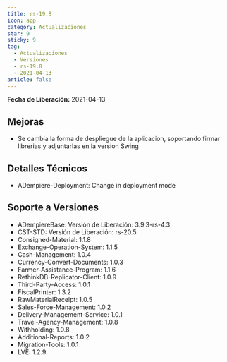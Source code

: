 ```yaml
---
title: rs-19.8
icon: app
category: Actualizaciones
star: 9
sticky: 9
tag:
  - Actualizaciones
  - Versiones
  - rs-19.8
  - 2021-04-13
article: false
---
```


**Fecha de Liberación:** 2021-04-13

## Mejoras

- Se cambia la forma de despliegue de la aplicacion, soportando firmar librerias y adjuntarlas en la version Swing

## Detalles Técnicos

- ADempiere-Deployment: Change in deployment mode

## Soporte a Versiones

- ADempiereBase: Versión de Liberación: 3.9.3-rs-4.3
- CST-STD: Versión de Liberación: rs-20.5
- Consigned-Material: 1.1.8
- Exchange-Operation-System: 1.1.5
- Cash-Management: 1.0.4
- Currency-Convert-Documents: 1.0.3
- Farmer-Assistance-Program: 1.1.6
- RethinkDB-Replicator-Client: 1.0.9
- Third-Party-Access: 1.0.1
- FiscalPrinter: 1.3.2
- RawMaterialReceipt: 1.0.5
- Sales-Force-Management: 1.0.2
- Delivery-Management-Service: 1.0.1
- Travel-Agency-Management: 1.0.8
- Withholding: 1.0.8
- Additional-Reports: 1.0.2
- Migration-Tools: 1.0.1
- LVE: 1.2.9
